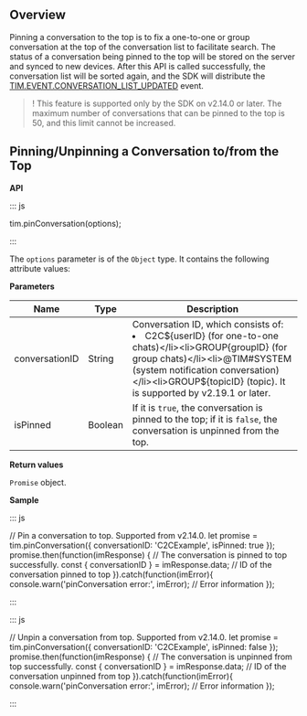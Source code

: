 ## Overview

Pinning a conversation to the top is to fix a one-to-one or group conversation at the top of the conversation list to facilitate search. The status of a conversation being pinned to the top will be stored on the server and synced to new devices.
After this API is called successfully, the conversation list will be sorted again, and the SDK will distribute the [TIM.EVENT.CONVERSATION_LIST_UPDATED](https://web.sdk.qcloud.com/im/doc/en/module-EVENT.html#.CONVERSATION_LIST_UPDATED) event.

>! This feature is supported only by the SDK on v2.14.0 or later. The maximum number of conversations that can be pinned to the top is 50, and this limit cannot be increased.

## Pinning/Unpinning a Conversation to/from the Top

**API**

<dx-codeblock>
:::  js

tim.pinConversation(options);

:::
</dx-codeblock>

The `options` parameter is of the `Object` type. It contains the following attribute values:

**Parameters**

| Name | Type | Description |
| ------------------ | -------- | ------------------------------------------------------------ |
| conversationID     | String | Conversation ID, which consists of:<br/><li>C2C${userID} (for one-to-one chats)</li><li>GROUP{groupID} (for group chats)</li><li>@TIM#SYSTEM (system notification conversation)</li><li>GROUP${topicID} (topic). It is supported by v2.19.1 or later.</li> |
| isPinned           | Boolean | If it is `true`, the conversation is pinned to the top; if it is `false`, the conversation is unpinned from the top. |

**Return values**

`Promise` object.

**Sample**

<dx-codeblock>
:::  js

// Pin a conversation to top. Supported from v2.14.0.
let promise = tim.pinConversation({ conversationID: 'C2CExample', isPinned: true });
promise.then(function(imResponse) {
  // The conversation is pinned to top successfully.
  const { conversationID } = imResponse.data; // ID of the conversation pinned to top
}).catch(function(imError){
  console.warn('pinConversation error:', imError); // Error information
});

:::
</dx-codeblock>

<dx-codeblock>
:::  js

// Unpin a conversation from top. Supported from v2.14.0.
let promise = tim.pinConversation({ conversationID: 'C2CExample', isPinned: false });
promise.then(function(imResponse) {
  // The conversation is unpinned from top successfully.
  const { conversationID } = imResponse.data; // ID of the conversation unpinned from top
}).catch(function(imError){
  console.warn('pinConversation error:', imError); // Error information
});

:::
</dx-codeblock>
